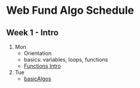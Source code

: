 # Web Fund Algo Schedule

## Week 1 - Intro

1. Mon
   - Orientation
   - basics: variables, loops, functions
   - [Functions Intro](../function-intro.md)
2. Tue
   - [basicAlgos](../basicAlgos.js)

